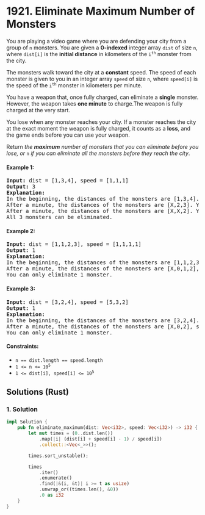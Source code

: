 # 1921. Eliminate Maximum Number of Monsters
You are playing a video game where you are defending your city from a group of `n` monsters. You are given a **0-indexed** integer array `dist` of size `n`, where `dist[i]` is the **initial distance** in kilometers of the <code>i<sup>th</sup></code> monster from the city.

The monsters walk toward the city at a **constant** speed. The speed of each monster is given to you in an integer array `speed` of size `n`, where `speed[i]` is the speed of the <code>i<sup>th</sup></code> monster in kilometers per minute.

You have a weapon that, once fully charged, can eliminate a **single** monster. However, the weapon takes **one minute** to charge.The weapon is fully charged at the very start.

You lose when any monster reaches your city. If a monster reaches the city at the exact moment the weapon is fully charged, it counts as a **loss**, and the game ends before you can use your weapon.

Return *the **maximum** number of monsters that you can eliminate before you lose, or* `n` *if you can eliminate all the monsters before they reach the city*.

#### Example 1:
<pre>
<strong>Input:</strong> dist = [1,3,4], speed = [1,1,1]
<strong>Output:</strong> 3
<strong>Explanation:</strong>
In the beginning, the distances of the monsters are [1,3,4]. You eliminate the first monster.
After a minute, the distances of the monsters are [X,2,3]. You eliminate the second monster.
After a minute, the distances of the monsters are [X,X,2]. You eliminate the thrid monster.
All 3 monsters can be eliminated.
</pre>

#### Example 2:
<pre>
<strong>Input:</strong> dist = [1,1,2,3], speed = [1,1,1,1]
<strong>Output:</strong> 1
<strong>Explanation:</strong>
In the beginning, the distances of the monsters are [1,1,2,3]. You eliminate the first monster.
After a minute, the distances of the monsters are [X,0,1,2], so you lose.
You can only eliminate 1 monster.
</pre>

#### Example 3:
<pre>
<strong>Input:</strong> dist = [3,2,4], speed = [5,3,2]
<strong>Output:</strong> 1
<strong>Explanation:</strong>
In the beginning, the distances of the monsters are [3,2,4]. You eliminate the first monster.
After a minute, the distances of the monsters are [X,0,2], so you lose.
You can only eliminate 1 monster.
</pre>

#### Constraints:
* `n == dist.length == speed.length`
* <code>1 <= n <= 10<sup>5</sup></code>
* <code>1 <= dist[i], speed[i] <= 10<sup>5</sup></code>

## Solutions (Rust)

### 1. Solution
```Rust
impl Solution {
    pub fn eliminate_maximum(dist: Vec<i32>, speed: Vec<i32>) -> i32 {
        let mut times = (0..dist.len())
            .map(|i| (dist[i] + speed[i] - 1) / speed[i])
            .collect::<Vec<_>>();

        times.sort_unstable();

        times
            .iter()
            .enumerate()
            .find(|&(i, &t)| i >= t as usize)
            .unwrap_or((times.len(), &0))
            .0 as i32
    }
}
```
